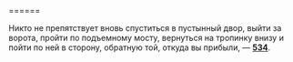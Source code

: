 ======

Никто не препятствует вновь спуститься в пустынный двор, выйти за ворота, пройти по подъемному мосту, вернуться на тропинку внизу и пойти по ней в сторону, обратную той, откуда вы прибыли, — [**534**](#n_534).

